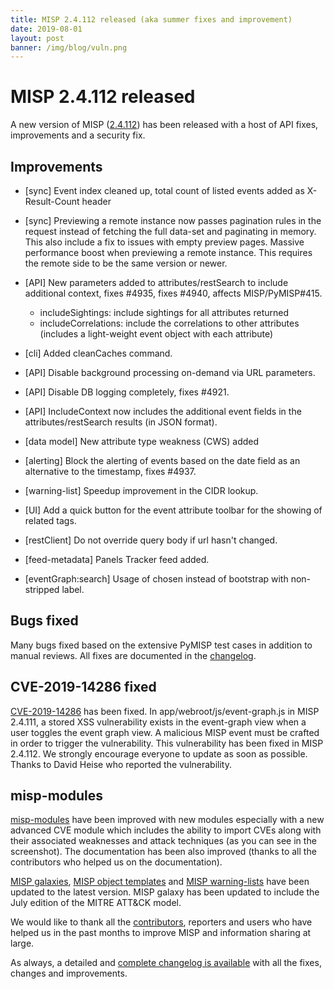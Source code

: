 ```yaml
---
title: MISP 2.4.112 released (aka summer fixes and improvement)
date: 2019-08-01
layout: post
banner: /img/blog/vuln.png
---
```


# MISP 2.4.112 released

A new version of MISP ([2.4.112](https://github.com/MISP/MISP/tree/v2.4.112)) has been released with a host of API fixes, improvements and a security fix.

## Improvements

- [sync] Event index cleaned up, total count of listed events added as X-Result-Count header
- [sync] Previewing a remote instance now passes pagination rules in the request instead of fetching the full data-set and paginating in memory. This also include a fix to issues with empty preview pages. Massive performance boost when previewing a remote instance. This requires the remote side to be the same version or newer.
- [API] New parameters added to attributes/restSearch to include additional context, fixes #4935, fixes #4940, affects MISP/PyMISP#415.

  - includeSightings: include sightings for all attributes returned
  - includeCorrelations: include the correlations to other attributes (includes a light-weight event object with each attribute)
- [cli] Added cleanCaches command.
- [API] Disable background processing on-demand via URL parameters.
- [API] Disable DB logging completely, fixes #4921.
- [API] IncludeContext now includes the additional event fields in the attributes/restSearch results (in JSON format).
- [data model] New attribute type weakness (CWS) added
- [alerting] Block the alerting of events based on the date field as an alternative to the timestamp, fixes #4937.
- [warning-list] Speedup improvement in the CIDR lookup.
- [UI] Add a quick button for the event attribute toolbar for the showing of related tags.
- [restClient] Do not override query body if url hasn't changed.
- [feed-metadata] Panels Tracker feed added.
- [eventGraph:search] Usage of chosen instead of bootstrap with non- stripped label.

## Bugs fixed

Many bugs fixed based on the extensive PyMISP test cases in addition to manual reviews. All fixes are documented in the [changelog](/Changelog.txt).

## CVE-2019-14286 fixed

[CVE-2019-14286](https://cve.circl.lu/cve/CVE-2019-14286) has been fixed. In app/webroot/js/event-graph.js in MISP 2.4.111, a stored XSS vulnerability exists in the event-graph view when a user toggles the event graph view. A malicious MISP event must be crafted in order to trigger the vulnerability. This vulnerability has been fixed in MISP 2.4.112. We strongly encourage everyone to update as soon as possible. Thanks to David Heise who reported the vulnerability.

## misp-modules

[misp-modules](https://misp.github.io/misp-modules/) have been improved with new modules especially with a new advanced CVE module which includes the ability to import CVEs along with their associated weaknesses and attack techniques (as you can see in the screenshot). The documentation has been also improved (thanks to all the contributors who helped us on the documentation).

[MISP galaxies](/galaxy.html), [MISP object templates](/objects.html) and [MISP warning-lists](https://github.com/MISP/misp-warninglists/) have been updated to the latest version. MISP galaxy has been updated to include the July edition of the MITRE ATT&CK model.

We would like to thank all the [contributors](/contributors), reporters and users who have helped us in the past months to improve MISP and information sharing at large.

As always, a detailed and [complete changelog is available](/Changelog.txt) with all the fixes, changes and improvements.

